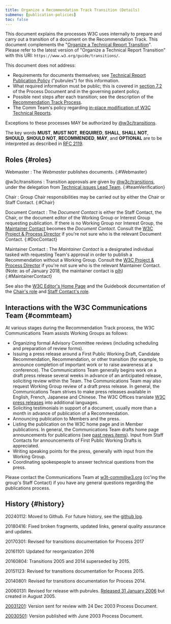 ```yaml
---
title: Organize a Recommendation Track Transition (Details)
submenu: [publication-policies]
toc: false
---
```

This document explains the processes W3C uses internally to prepare and carry out a transition of a document on the Recommendation Track. This document complements the "[Organize a Technical Report Transition](./)". Please refer to the latest version of "Organize a Technical Report Transition" with this URI: `https://www.w3.org/guide/transitions/`.

This document does not address:

- Requirements for documents themselves; see [Technical Report Publication Policy](https://www.w3.org/pubrules/doc) ("pubrules") for this information.
- What required information must be public; this is covered in [section 7.2](https://www.w3.org/policies/process/#requirements-and-definitions) of the Process Document and in the governing patent policy.
- Possible next steps after each transition; see the description of the [Recommendation Track Process](https://www.w3.org/policies/process/#Reports).
- The Comm Team's policy regarding [in-place modification of W3C Technical Reports](../standards-track/republishing.md).

Exceptions to these processes MAY be authorized by [@w3c/transitions](https://github.com/orgs/w3c/teams/transitions).

The key words **MUST**, **MUST NOT**, **REQUIRED**, **SHALL**, **SHALL NOT**, **SHOULD**, **SHOULD NOT**, **RECOMMENDED**, **MAY**, and **OPTIONAL** are to be interpreted as described in [RFC 2119](https://www.rfc-editor.org/rfc/rfc2119.txt).

## Roles  {#roles}

Webmaster
: The _Webmaster_ publishes documents.
{:#Webmaster}

@w3c/transitions
: Transition approvals are given by [@w3c/transitions](https://github.com/orgs/w3c/teams/transitions), under the delegation from [Technical issues Lead Team](../tilt/).
{:#teamVerification}

Chair
: Group Chair responsibilities may be carried out by either the Chair or Staff Contact.
{:#Chair}

Document Contact
: The _Document Contact_ is either the Staff Contact, the Chair, or the document editor of the Working Group or Interest Group requesting publication. If there is no Working Group nor Interest Group, the [Maintainer Contact](#MaintainerContact) becomes the _Document Contact_. Consult the [W3C Project &amp; Process Director](mailto:team-project@w3.org) if you're not sure who is the relevant Document Contact.
{:#DocContact}

Maintainer Contact
: The _Maintainer Contact_ is a designated individual tasked with requesting Team's approval in order to publish a Recommendation without a Working Group. Consult the [W3C Project &amp; Process Director](mailto:team-project@w3.org) if you're not sure who is the relevant Maintainer Contact. (Note: as of January 2018, the maintainer contact is [plh](mailto:plh@w3.org))
{:#MaintainerContact}

See also the [W3C Editor's Home Page](../editor/) and the Guidebook documentation of the [Chair's role](../chair/role.md) and [Staff Contact's role](../teamcontact/role.md).

## Interactions with the W3C Communications Team  {#commteam}

At various stages during the Recommendation Track process, the W3C Communications Team assists Working Groups as follows:

- Organizing formal Advisory Committee reviews (including scheduling and preparation of review forms).
- Issuing a press release around a First Public Working Draft, Candidate Recommendation, Recommendation, or other transition (for example, to announce completion of important work or to raise awareness at a conference). The Communications Team generally begins work on a draft press release several weeks in advance of an anticipated release, soliciting review within the Team. The Communications Team may also request Working Group review of a draft press release. In general, the Communications Team strives to make press releases available in English, French, Japanese and Chinese. The W3C Offices translate [W3C press releases](https://www.w3.org/press-releases/) into additional languages.
- Soliciting testimonials in support of a document, usually more than a month in advance of publication of a Recommendation.
- Announcing publication to Members and the press.
- Listing the publication on the W3C home page and in Member publications. In general, the Communications Team drafts home page announcements for publications (see [past news items](https://www.w3.org/news/)). Input from Staff Contacts for announcements of First Public Working Drafts is appreciated.
- Writing speaking points for the press, generally with input from the Working Group.
- Coordinating spokespeople to answer technical questions from the press.

Please contact the Communications Team at w3t-comm@w3.org (cc'ing the group's Staff Contact) if you have any general questions regarding the publications process.

## History  {#history}

20240112: Moved to Github. For future history, see the [github log](https://github.com/w3c/guide/commits/main/transitions/details.md).

20180416: Fixed broken fragments, updated links, general quality assurance and updates.

20170301: Revised for transitions documentation for Process 2017

20161101: Updated for reorganization 2016

20160804: Transitions 2005 and 2014 superseded by 2015.

20151123: Revised for transitions documentation for Process 2015.

20140801: Revised for transitions documentation for Process 2014.

20060131: Revised for release with pubrules. [Released 31 January 2006](https://lists.w3.org/Archives/Member/chairs/2006JanMar/0026.html) but created in August 2005.

[20031201](https://www.w3.org/2003/12/01-transitions): Version sent for review with 24 Dec 2003 Process Document.

[20030501](https://www.w3.org/2003/05/Transitions): Version published with June 2003 Process Document.
